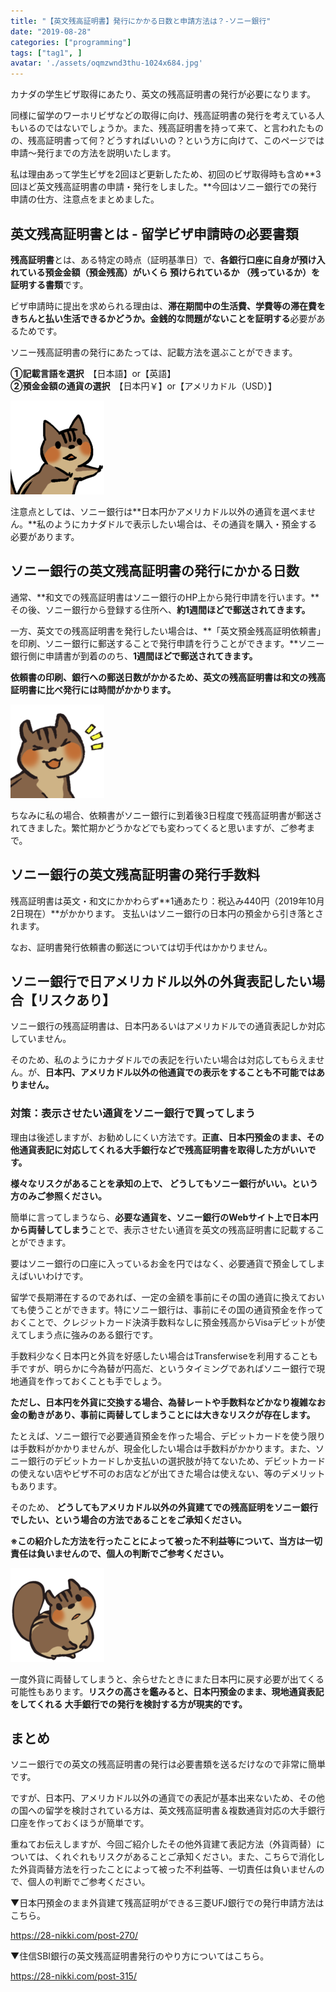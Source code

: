 ```yaml
---
title: "【英文残高証明書】発行にかかる日数と申請方法は？-ソニー銀行"
date: "2019-08-28"
categories: ["programming"]
tags: ["tag1", ]
avatar: './assets/oqmzwnd3thu-1024x684.jpg'
---
```



カナダの学生ビザ取得にあたり、英文の残高証明書の発行が必要になります。

同様に留学のワーホリビザなどの取得に向け、残高証明書の発行を考えている人もいるのではないでしょうか。また、残高証明書を持って来て、と言われたものの、残高証明書って何？どうすればいいの？という方に向けて、このページでは申請〜発行までの方法を説明いたします。

私は理由あって学生ビザを2回ほど更新したため、初回のビザ取得時も含め**3回ほど英文残高証明書の申請・発行をしました。**今回はソニー銀行での発行申請の仕方、注意点をまとめました。

## 英文残高証明書とは - 留学ビザ申請時の必要書類

**残高証明書**とは、ある特定の時点（証明基準日）で、**各銀行口座に自身が預け入れている預金金額（預金残高）がいくら 預けられているか （残っているか）を証明する書類**です。

ビザ申請時に提出を求められる理由は、**滞在期間中の生活費、学費等の滞在費をきちんと払い生活できるかどうか。金銭的な問題がないことを証明する**必要があるためです。

ソニー残高証明書の発行にあたっては、記載方法を選ぶことができます。

**①記載言語を選択**　【日本語】or【英語】  
**②預金金額の通貨の選択**　【日本円￥】or【アメリカドル（USD）】

![](assets/03-150x150.png)

注意点としては、ソニー銀行は**日本円かアメリカドル以外の通貨を選べません。**私のようにカナダドルで表示したい場合は、その通貨を購入・預金する必要があります。

## ソニー銀行の英文残高証明書の発行にかかる日数

通常、**和文での残高証明書はソニー銀行のHP上から発行申請を行います。**その後、ソニー銀行から登録する住所へ、**約1週間ほどで郵送されてきます。**

一方、英文での残高証明書を発行したい場合は、**「英文預金残高証明依頼書」を印刷、ソニー銀行に郵送することで発行申請を行うことができます。**ソニー銀行側に申請書が到着ののち、**1週間ほどで郵送されてきます。**

**依頼書の印刷、銀行への郵送日数がかかるため、英文の残高証明書は和文の残高証明書に比べ発行には時間がかかります。**

![](assets/09-150x150.png)

ちなみに私の場合、依頼書がソニー銀行に到着後3日程度で残高証明書が郵送されてきました。繁忙期かどうかなどでも変わってくると思いますが、ご参考まで。

## ソニー銀行の英文残高証明書の発行手数料

残高証明書は英文・和文にかかわらず**1通あたり：税込み440円（2019年10月2日現在）**がかかります。 支払いはソニー銀行の日本円の預金から引き落とされます。

なお、証明書発行依頼書の郵送については切手代はかかりません。

## ソニー銀行で日アメリカドル以外の外貨表記したい場合【リスクあり】

ソニー銀行の残高証明書は、日本円あるいはアメリカドルでの通貨表記しか対応していません。

そのため、私のようにカナダドルでの表記を行いたい場合は対応してもらえません。が、**日本円、アメリカドル以外の他通貨での表示をすることも不可能ではありません。**

### 対策：表示させたい通貨をソニー銀行で買ってしまう

理由は後述しますが、お勧めしにくい方法です。**正直、日本円預金のまま、その他通貨表記に対応してくれる大手銀行などで残高証明書を取得した方がいいです。**

**様々なリスクがあることを承知の上で、 どうしてもソニー銀行がいい。という方のみご参照ください。**

簡単に言ってしまうなら、**必要な通貨を、ソニー銀行のWebサイト上で日本円から両替してしまう**ことで、表示させたい通貨を英文の残高証明書に記載することができます。

要はソニー銀行の口座に入っているお金を円ではなく、必要通貨で預金してしまえばいいわけです。

留学で長期滞在するのであれば、一定の金額を事前にその国の通貨に換えておいても使うことができます。特にソニー銀行は、事前にその国の通貨預金を作っておくことで、クレジットカード決済手数料なしに預金残高からVisaデビットが使えてしまう点に強みのある銀行です。

手数料少なく日本円と外貨を好感したい場合はTransferwiseを利用することも手ですが、明らかに今為替が円高だ、というタイミングであればソニー銀行で現地通貨を作っておくことも手でしょう。

**ただし、日本円を外貨に交換する場合、為替レートや手数料などかなり複雑なお金の動きがあり、事前に両替してしまうことには大きなリスクが存在します。**

たとえば、ソニー銀行で必要通貨預金を作った場合、デビットカードを使う限りは手数料がかかりませんが、現金化したい場合は手数料がかかります。また、ソニー銀行のデビットカードしか支払いの選択肢が持てないため、デビットカードの使えない店やビザ不可のお店などが出てきた場合は使えない、等のデメリットもあります。

そのため、 **どうしてもアメリカドル以外の外貨建てでの残高証明をソニー銀行でしたい、という場合の方法であることをご承知ください。**

**※この紹介した方法を行ったことによって被った不利益等について、当方は一切責任は負いませんので、個人の判断でご参考ください。**

![](assets/06-150x150.png)

一度外貨に両替してしまうと、余らせたときにまた日本円に戻す必要が出てくる可能性もあります。**リスクの高さを鑑みると、日本円預金のまま、現地通貨表記をしてくれる 大手銀行での発行を検討する方が現実的です。**

## まとめ

ソニー銀行での英文の残高証明書の発行は必要書類を送るだけなので非常に簡単です。

ですが、日本円、アメリカドル以外の通貨での表記が基本出来ないため、その他の国への留学を検討されている方は、英文残高証明書＆複数通貨対応の大手銀行口座を作っておくほうが簡単です。

重ねてお伝えしますが、今回ご紹介したその他外貨建て表記方法（外貨両替）については、くれぐれもリスクがあることご承知ください。また、こちらで消化した外貨両替方法を行ったことによって被った不利益等、一切責任は負いませんので、個人の判断でご参考ください。

▼日本円預金のまま外貨建て残高証明ができる三菱UFJ銀行での発行申請方法はこちら。

https://28-nikki.com/post-270/

▼住信SBI銀行の英文残高証明書発行のやり方についてはこちら。

https://28-nikki.com/post-315/

